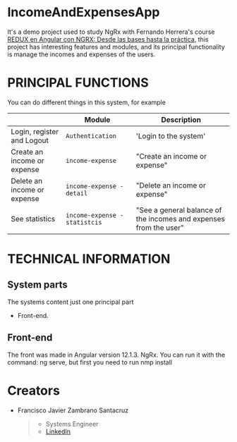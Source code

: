# IncomeAndExpensesApp
It's a  demo project used to study NgRx with Fernando Herrera's course [REDUX en Angular con NGRX: Desde las bases hasta la práctica](https://www.udemy.com/course/redux-ngrx-angular/), this project has interesting features and modules, and its principal functionality is manage the incomes and expenses of the users.

# PRINCIPAL FUNCTIONS
You can do different things in this system, for example

|                |Module                          |Description                         |
|----------------|-------------------------------|-----------------------------|
|Login, register and Logout|`Authentication`            |'Login to the system'            |
|Create an income or expense          |`income-expense`            |"Create an income or expense"            |
|Delete an income or expense          |`income-expense - detail`            |"Delete an income or expense"            |         |
|See statistics          |`income-expense - statistcis`            | "See a general balance of the incomes and expenses from the user"        |`
# TECHNICAL INFORMATION
## System parts

The systems content just one principal part
- Front-end.
## Front-end
The front was made in Angular version 12.1.3. NgRx.
You can run it with the command: ng serve, but first you need to run nmp install

# Creators
- Francisco Javier Zambrano Santacruz
 	> - Systems Engineer
    > - [LinkedIn](https://www.linkedin.com/in/zsfrancisco/)
